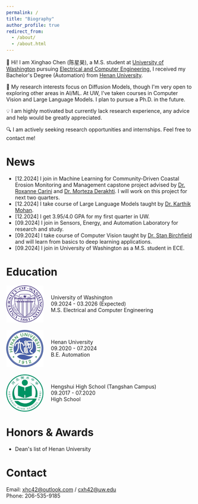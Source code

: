 ```yaml
---
permalink: /
title: "Biography"
author_profile: true
redirect_from: 
  - /about/
  - /about.html
---
```


:wave: Hi! I am Xinghao Chen (陈星昊), a M.S. student at [University of Washington](https://www.washington.edu/) pursuing [Electrical and Computer Engineering](https://www.ece.uw.edu/),  I received my Bachelor's Degree (Automation) from [Henan University](https://www.henu.edu.cn/).

:microscope: My research interests focus on Diffusion Models, though I'm very open to exploring other areas in AI/ML. At UW, I've taken courses in Computer Vision and Large Language Models. I plan to pursue a Ph.D. in the future.

:bulb: I am highly motivated but currently lack research experience, any advice and help would be greatly appreciated.

:mag: I am actively seeking research opportunities and internships. Feel free to contact me!

News
======
* [12.2024] I join in Machine Learning for Community-Driven Coastal Erosion Monitoring and Management capstone project advised by [Dr. Roxanne Carini](https://www.apl.washington.edu/people/profile.php?last_name=Carini&first_name=Roxanne) and [Dr. Morteza Derakhti](https://www.ce.washington.edu/facultyfinder/morteza-derakhti). I will work on this project for next two quarters.
* [12.2024] I take course of Large Language Models taught by [Dr. Karthik Mohan](https://www.linkedin.com/in/karthik-mohan-72a4b323/).
* [12.2024] I get 3.95/4.0 GPA for my first quarter in UW.
* [09.2024] I join in Sensors, Energy, and Automation Laboratory for research and study.
* [09.2024] I take course of Computer Vision taught by [Dr. Stan Birchfield](https://research.nvidia.com/person/stan-birchfield) and will learn from basics to deep learning applications.
* [09.2024] I join in University of Washington as a M.S. student in ECE.

Education
======
<div style="display: flex; align-items: center; margin-bottom: 20px;">
    <img src="/images/uwlogo.png" width="100px" style="margin-right: 20px;">
    <div>
        <p style="margin: 0;">University of Washington</p>
        <p style="margin: 0;">09.2024 - 03.2026 (Expected)</p>
        <p style="margin: 0;">M.S. Electrical and Computer Engineering</p>
    </div>
</div>

<div style="display: flex; align-items: center; margin-bottom: 20px;">
    <img src="/images/henulogo.png" width="100px" style="margin-right: 20px;">
    <div>
        <p style="margin: 0;">Henan University</p>
        <p style="margin: 0;">09.2020 - 07.2024</p>
        <p style="margin: 0;">B.E. Automation</p>
    </div>
</div>

<div style="display: flex; align-items: center; margin-bottom: 20px;">
    <img src="/images/Hengshui_High_School.jpg" width="100px" style="margin-right: 20px;">
    <div>
        <p style="margin: 0;">Hengshui High School (Tangshan Campus)</p>
        <p style="margin: 0;">09.2017 - 07.2020</p>
        <p style="margin: 0;">High School</p>
    </div>
</div>

Honors & Awards
======
* Dean's list of Henan University

Contact
======
Email: xhc42@outlook.com / cxh42@uw.edu  
Phone: 206-535-9185